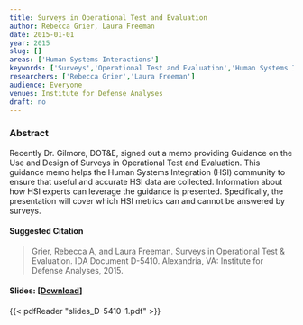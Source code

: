 ```yaml
---
title: Surveys in Operational Test and Evaluation
author: Rebecca Grier, Laura Freeman
date: 2015-01-01
year: 2015
slug: []
areas: ['Human Systems Interactions']
keywords: ['Surveys','Operational Test and Evaluation','Human Systems Interaction']
researchers: ['Rebecca Grier','Laura Freeman']
audience: Everyone
venues: Institute for Defense Analyses
draft: no
---
```




### Abstract
Recently Dr. Gilmore, DOT&E, signed out a memo providing Guidance on the Use and Design of Surveys in Operational Test and Evaluation. This guidance memo helps the Human Systems Integration (HSI) community to ensure that useful and accurate HSI data are collected. Information about how HSI experts can leverage the guidance is presented. Specifically, the presentation will cover which HSI metrics can and cannot be answered by surveys.

#### Suggested Citation
> Grier, Rebecca A, and Laura Freeman. Surveys in Operational Test & Evaluation. IDA Document D-5410. Alexandria, VA: Institute for Defense Analyses, 2015.

#### Slides: [[Download](slides_D-5410-1.pdf)]
{{< pdfReader "slides_D-5410-1.pdf" >}}




